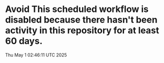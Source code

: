 # Avoid This scheduled workflow is disabled because there hasn't been activity in this repository for at least 60 days.
Thu May  1 02:46:11 UTC 2025
